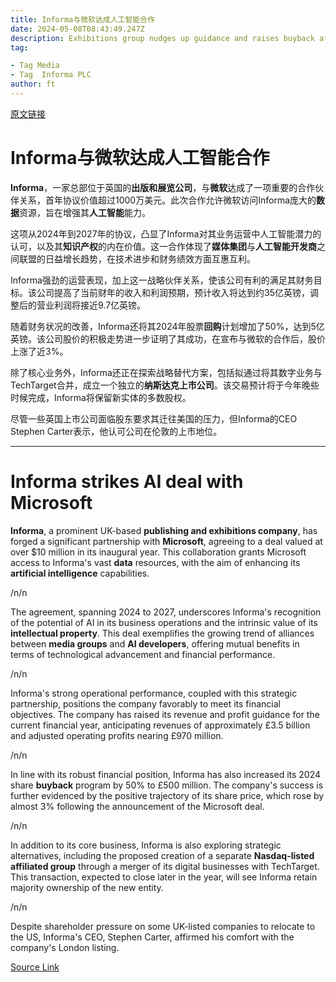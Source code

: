 ```yaml
---
title: Informa与微软达成人工智能合作
date: 2024-05-08T08:43:49.247Z
description: Exhibitions group nudges up guidance and raises buyback after bounce back in events
tag: 

- Tag Media
- Tag  Informa PLC
author: ft
---
```


[原文链接](https://ft.com/content/3ed7737e-3649-4afb-9071-caa13e7394d9)

# Informa与微软达成人工智能合作

**Informa**，一家总部位于英国的**出版和展览公司**，与**微软**达成了一项重要的合作伙伴关系，首年协议价值超过1000万美元。此次合作允许微软访问Informa庞大的**数据**资源，旨在增强其**人工智能**能力。

这项从2024年到2027年的协议，凸显了Informa对其业务运营中人工智能潜力的认可，以及其**知识产权**的内在价值。这一合作体现了**媒体集团**与**人工智能开发商**之间联盟的日益增长趋势，在技术进步和财务绩效方面互惠互利。

Informa强劲的运营表现，加上这一战略伙伴关系，使该公司有利的满足其财务目标。该公司提高了当前财年的收入和利润预期，预计收入将达到约35亿英镑，调整后的营业利润将接近9.7亿英镑。

随着财务状况的改善，Informa还将其2024年股票**回购**计划增加了50%，达到5亿英镑。该公司股价的积极走势进一步证明了其成功，在宣布与微软的合作后，股价上涨了近3%。

除了核心业务外，Informa还正在探索战略替代方案，包括拟通过将其数字业务与TechTarget合并，成立一个独立的**纳斯达克上市公司**。该交易预计将于今年晚些时候完成，Informa将保留新实体的多数股权。

尽管一些英国上市公司面临股东要求其迁往美国的压力，但Informa的CEO Stephen Carter表示，他认可公司在伦敦的上市地位。

---

# Informa strikes AI deal with Microsoft 

**Informa**, a prominent UK-based **publishing and exhibitions company**, has forged a significant partnership with **Microsoft**, agreeing to a deal valued at over $10 million in its inaugural year. This collaboration grants Microsoft access to Informa's vast **data** resources, with the aim of enhancing its **artificial intelligence** capabilities. 

/n/n

The agreement, spanning 2024 to 2027, underscores Informa's recognition of the potential of AI in its business operations and the intrinsic value of its **intellectual property**. This deal exemplifies the growing trend of alliances between **media groups** and **AI developers**, offering mutual benefits in terms of technological advancement and financial performance. 

/n/n

Informa's strong operational performance, coupled with this strategic partnership, positions the company favorably to meet its financial objectives. The company has raised its revenue and profit guidance for the current financial year, anticipating revenues of approximately £3.5 billion and adjusted operating profits nearing £970 million. 

/n/n

In line with its robust financial position, Informa has also increased its 2024 share **buyback** program by 50% to £500 million. The company's success is further evidenced by the positive trajectory of its share price, which rose by almost 3% following the announcement of the Microsoft deal. 

/n/n

In addition to its core business, Informa is also exploring strategic alternatives, including the proposed creation of a separate **Nasdaq-listed affiliated group** through a merger of its digital businesses with TechTarget. This transaction, expected to close later in the year, will see Informa retain majority ownership of the new entity. 

/n/n

Despite shareholder pressure on some UK-listed companies to relocate to the US, Informa's CEO, Stephen Carter, affirmed his comfort with the company's London listing.

[Source Link](https://ft.com/content/3ed7737e-3649-4afb-9071-caa13e7394d9)

